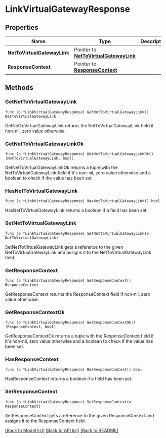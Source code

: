 # LinkVirtualGatewayResponse

## Properties

Name | Type | Description | Notes
------------ | ------------- | ------------- | -------------
**NetToVirtualGatewayLink** | Pointer to [**NetToVirtualGatewayLink**](NetToVirtualGatewayLink.md) |  | [optional] 
**ResponseContext** | Pointer to [**ResponseContext**](ResponseContext.md) |  | [optional] 

## Methods

### GetNetToVirtualGatewayLink

`func (o *LinkVirtualGatewayResponse) GetNetToVirtualGatewayLink() NetToVirtualGatewayLink`

GetNetToVirtualGatewayLink returns the NetToVirtualGatewayLink field if non-nil, zero value otherwise.

### GetNetToVirtualGatewayLinkOk

`func (o *LinkVirtualGatewayResponse) GetNetToVirtualGatewayLinkOk() (NetToVirtualGatewayLink, bool)`

GetNetToVirtualGatewayLinkOk returns a tuple with the NetToVirtualGatewayLink field if it's non-nil, zero value otherwise
and a boolean to check if the value has been set.

### HasNetToVirtualGatewayLink

`func (o *LinkVirtualGatewayResponse) HasNetToVirtualGatewayLink() bool`

HasNetToVirtualGatewayLink returns a boolean if a field has been set.

### SetNetToVirtualGatewayLink

`func (o *LinkVirtualGatewayResponse) SetNetToVirtualGatewayLink(v NetToVirtualGatewayLink)`

SetNetToVirtualGatewayLink gets a reference to the given NetToVirtualGatewayLink and assigns it to the NetToVirtualGatewayLink field.

### GetResponseContext

`func (o *LinkVirtualGatewayResponse) GetResponseContext() ResponseContext`

GetResponseContext returns the ResponseContext field if non-nil, zero value otherwise.

### GetResponseContextOk

`func (o *LinkVirtualGatewayResponse) GetResponseContextOk() (ResponseContext, bool)`

GetResponseContextOk returns a tuple with the ResponseContext field if it's non-nil, zero value otherwise
and a boolean to check if the value has been set.

### HasResponseContext

`func (o *LinkVirtualGatewayResponse) HasResponseContext() bool`

HasResponseContext returns a boolean if a field has been set.

### SetResponseContext

`func (o *LinkVirtualGatewayResponse) SetResponseContext(v ResponseContext)`

SetResponseContext gets a reference to the given ResponseContext and assigns it to the ResponseContext field.


[[Back to Model list]](../README.md#documentation-for-models) [[Back to API list]](../README.md#documentation-for-api-endpoints) [[Back to README]](../README.md)


